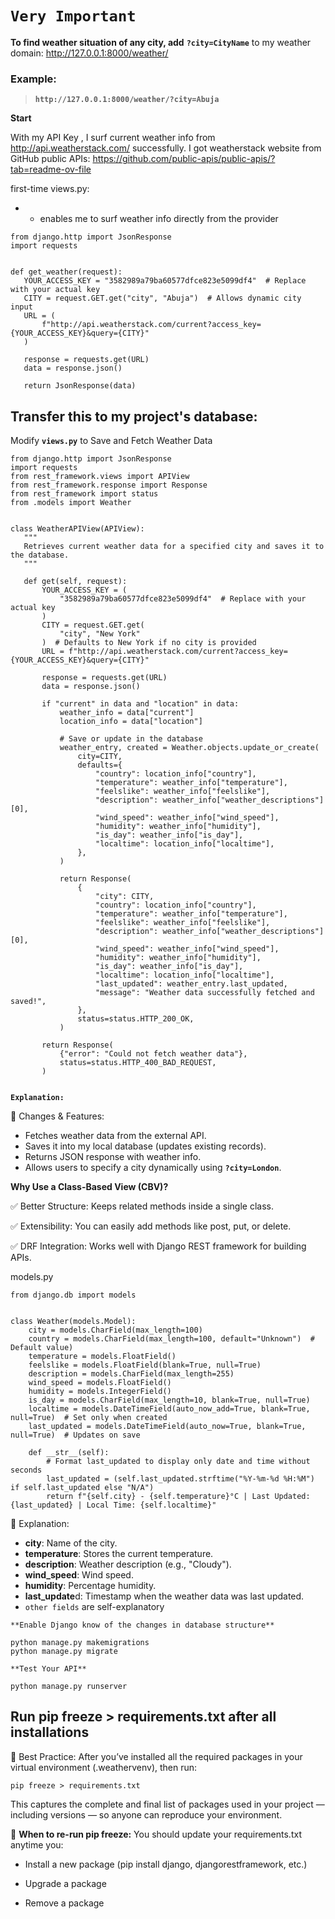 # `Very Important`

**To find weather situation of any city, add** **`?city=CityName`** to my weather domain: http://127.0.0.1:8000/weather/
 ### Example:
 > **`http://127.0.0.1:8000/weather/?city=Abuja`**





**Start**

 With my API Key , I surf current weather info from http://api.weatherstack.com/ successfully.
 I got weatherstack website from GitHub public APIs: https://github.com/public-apis/public-apis/?tab=readme-ov-file

 first-time views.py:
 + - enables me to surf weather info directly from the provider
 ```
 from django.http import JsonResponse
import requests


def get_weather(request):
    YOUR_ACCESS_KEY = "3582989a79ba60577dfce823e5099df4"  # Replace with your actual key
    CITY = request.GET.get("city", "Abuja")  # Allows dynamic city input
    URL = (
        f"http://api.weatherstack.com/current?access_key={YOUR_ACCESS_KEY}&query={CITY}"
    )

    response = requests.get(URL)
    data = response.json()

    return JsonResponse(data)
```

 ## **Transfer this to my project's database:**

 Modify **`views.py`** to Save and Fetch Weather Data

 ```
from django.http import JsonResponse
import requests
from rest_framework.views import APIView
from rest_framework.response import Response
from rest_framework import status
from .models import Weather


class WeatherAPIView(APIView):
    """
    Retrieves current weather data for a specified city and saves it to the database.
    """

    def get(self, request):
        YOUR_ACCESS_KEY = (
            "3582989a79ba60577dfce823e5099df4"  # Replace with your actual key
        )
        CITY = request.GET.get(
            "city", "New York"
        )  # Defaults to New York if no city is provided
        URL = f"http://api.weatherstack.com/current?access_key={YOUR_ACCESS_KEY}&query={CITY}"

        response = requests.get(URL)
        data = response.json()

        if "current" in data and "location" in data:
            weather_info = data["current"]
            location_info = data["location"]

            # Save or update in the database
            weather_entry, created = Weather.objects.update_or_create(
                city=CITY,
                defaults={
                    "country": location_info["country"],
                    "temperature": weather_info["temperature"],
                    "feelslike": weather_info["feelslike"],
                    "description": weather_info["weather_descriptions"][0],
                    "wind_speed": weather_info["wind_speed"],
                    "humidity": weather_info["humidity"],
                    "is_day": weather_info["is_day"],
                    "localtime": location_info["localtime"],
                },
            )

            return Response(
                {
                    "city": CITY,
                    "country": location_info["country"],
                    "temperature": weather_info["temperature"],
                    "feelslike": weather_info["feelslike"],
                    "description": weather_info["weather_descriptions"][0],
                    "wind_speed": weather_info["wind_speed"],
                    "humidity": weather_info["humidity"],
                    "is_day": weather_info["is_day"],
                    "localtime": location_info["localtime"],
                    "last_updated": weather_entry.last_updated,
                    "message": "Weather data successfully fetched and saved!",
                },
                status=status.HTTP_200_OK,
            )

        return Response(
            {"error": "Could not fetch weather data"},
            status=status.HTTP_400_BAD_REQUEST,
        )


 ```
**`Explanation:`**

📌 Changes & Features:

+ Fetches weather data from the external API.
+ Saves it into my local database (updates existing records).
+ Returns JSON response with weather info.
+ Allows users to specify a city dynamically using **`?city=London`**.


**Why Use a Class-Based View (CBV)?**

✅ Better Structure: Keeps related methods inside a single class.

✅ Extensibility: You can easily add methods like post, put, or delete.

✅ DRF Integration: Works well with Django REST framework for building APIs.



models.py

```
from django.db import models


class Weather(models.Model):
    city = models.CharField(max_length=100)
    country = models.CharField(max_length=100, default="Unknown")  # Default value)
    temperature = models.FloatField()
    feelslike = models.FloatField(blank=True, null=True)
    description = models.CharField(max_length=255)
    wind_speed = models.FloatField()
    humidity = models.IntegerField()
    is_day = models.CharField(max_length=10, blank=True, null=True)
    localtime = models.DateTimeField(auto_now_add=True, blank=True, null=True)  # Set only when created
    last_updated = models.DateTimeField(auto_now=True, blank=True, null=True)  # Updates on save

    def __str__(self):
        # Format last_updated to display only date and time without seconds
        last_updated = (self.last_updated.strftime("%Y-%m-%d %H:%M") if self.last_updated else "N/A")
        return f"{self.city} - {self.temperature}°C | Last Updated: {last_updated} | Local Time: {self.localtime}"

```


📌 Explanation:

+ **city**: Name of the city.
+ **temperature**: Stores the current temperature.
+ **description**: Weather description (e.g., "Cloudy").
+ **wind_speed**: Wind speed.
+ **humidity**: Percentage humidity.
+ **last_update**d: Timestamp when the weather data was last updated.
+ `other fields` are self-explanatory


`**Enable Django know of the changes in database structure**`

```
python manage.py makemigrations
python manage.py migrate
```

`**Test Your API**`


```
python manage.py runserver
```

 
 
 ## Run pip freeze > requirements.txt after all installations

 
 📌 Best Practice:
After you’ve installed all the required packages in your virtual environment (.weathervenv), then run:

```
pip freeze > requirements.txt
```
This captures the complete and final list of packages used in your project — including versions — so anyone can reproduce your environment.

🔄 **When to re-run pip freeze:**
You should update your requirements.txt anytime you:

+ Install a new package (pip install django, djangorestframework, etc.)

+ Upgrade a package

+ Remove a package